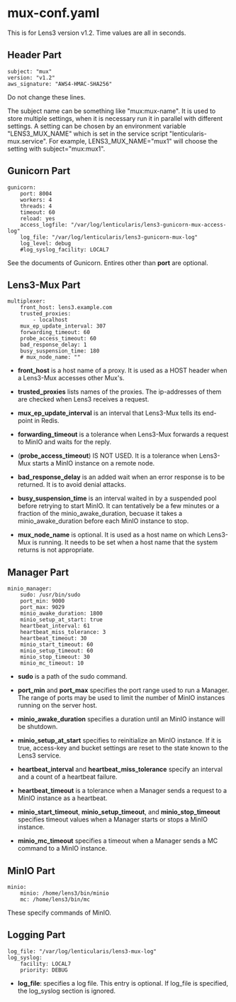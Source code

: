 # mux-conf.yaml

This is for Lens3 version v1.2.  Time values are all in seconds.

## Header Part

```
subject: "mux"
version: "v1.2"
aws_signature: "AWS4-HMAC-SHA256"
```

Do not change these lines.

The subject name can be something like "mux:mux-name".  It is used to
store multiple settings, when it is necessary run it in parallel with
different settings.  A setting can be chosen by an environment
variable "LENS3_MUX_NAME" which is set in the service script
"lenticularis-mux.service".  For example, LENS3_MUX_NAME="mux1" will
choose the setting with subject="mux:mux1".

## Gunicorn Part

```
gunicorn:
    port: 8004
    workers: 4
    threads: 4
    timeout: 60
    reload: yes
    access_logfile: "/var/log/lenticularis/lens3-gunicorn-mux-access-log"
    log_file: "/var/log/lenticularis/lens3-gunicorn-mux-log"
    log_level: debug
    #log_syslog_facility: LOCAL7
```

See the documents of Gunicorn.  Entires other than __port__ are
optional.

## Lens3-Mux Part

```
multiplexer:
    front_host: lens3.example.com
    trusted_proxies:
        - localhost
    mux_ep_update_interval: 307
    forwarding_timeout: 60
    probe_access_timeout: 60
    bad_response_delay: 1
    busy_suspension_time: 180
    # mux_node_name: ""
```

* __front_host__ is a host name of a proxy.  It is used as a HOST
  header when a Lens3-Mux accesses other Mux's.

* __trusted_proxies__ lists names of the proxies.  The ip-addresses of
  them are checked when Lens3 receives a request.

* __mux_ep_update_interval__ is an interval that Lens3-Mux tells its
  end-point in Redis.

* __forwarding_timeout__ is a tolerance when Lens3-Mux forwards a
  request to MinIO and waits for the reply.

* (__probe_access_timeout__) IS NOT USED.  It is a tolerance when
  Lens3-Mux starts a MinIO instance on a remote node.

* __bad_response_delay__ is an added wait when an error response is to
  be returned.  It is to avoid denial attacks.

* __busy_suspension_time__ is an interval waited in by a suspended
  pool before retrying to start MinIO.  It can tentatively be a few
  minutes or a fraction of the minio_awake_duration, becuase it takes
  a minio_awake_duration before each MinIO instance to stop.

* __mux_node_name__ is optional.  It is used as a host name on which
  Lens3-Mux is running.  It needs to be set when a host name that the
  system returns is not appropriate.

## Manager Part

```
minio_manager:
    sudo: /usr/bin/sudo
    port_min: 9000
    port_max: 9029
    minio_awake_duration: 1800
    minio_setup_at_start: true
    heartbeat_interval: 61
    heartbeat_miss_tolerance: 3
    heartbeat_timeout: 30
    minio_start_timeout: 60
    minio_setup_timeout: 60
    minio_stop_timeout: 30
    minio_mc_timeout: 10
```

* __sudo__ is a path of the sudo command.

* __port_min__ and __port_max__ specifies the port range used to run a
  Manager.  The range of ports may be used to limit the number of
  MinIO instances running on the server host.

* __minio_awake_duration__ specifies a duration until an MinIO
  instance will be shutdown.

* __minio_setup_at_start__ specifies to reinitialize an MinIO
  instance.  If it is true, access-key and bucket settings are reset
  to the state known to the Lens3 service.

* __heartbeat_interval__ and __heartbeat_miss_tolerance__ specify an
  interval and a count of a heartbeat failure.

* __heartbeat_timeout__ is a tolerance when a Manager sends a request
  to a MinIO instance as a heartbeat.

* __minio_start_timeout__, __minio_setup_timeout__, and
  __minio_stop_timeout__ specifies timeout values when a Manager
  starts or stops a MinIO instance.

* __minio_mc_timeout__ specifies a timeout when a Manager sends a MC
  command to a MinIO instance.

## MinIO Part

```
minio:
    minio: /home/lens3/bin/minio
    mc: /home/lens3/bin/mc
```

These specify commands of MinIO.

## Logging Part

```
log_file: "/var/log/lenticularis/lens3-mux-log"
log_syslog:
    facility: LOCAL7
    priority: DEBUG
```

* __log_file__: specifies a log file.  This entry is optional.  If
  log_file is specified, the log_syslog section is ignored.

